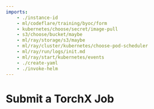 ```yaml
---
imports:
    - ./instance-id
    - ml/codeflare/training/byoc/form
    - kubernetes/choose/secret/image-pull
    - s3/choose/bucket/maybe
    - ml/ray/storage/s3/maybe
    - ml/ray/cluster/kubernetes/choose-pod-scheduler
    - ml/ray/run/logs/init.md
    - ml/ray/start/kubernetes/events
    - ./create-yaml
    - ./invoke-helm
---
```


# Submit a TorchX Job
